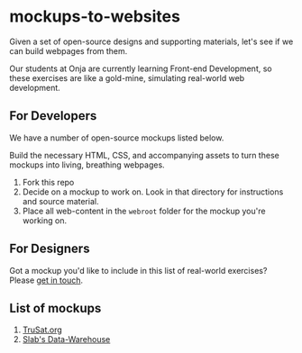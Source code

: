 # mockups-to-websites

Given a set of open-source designs and supporting materials, let's see if we can build webpages from them.

Our students at Onja are currently learning Front-end Development, so these exercises are like a gold-mine, simulating real-world web development.

## For Developers

We have a number of open-source mockups listed below.

Build the necessary HTML, CSS, and accompanying assets to turn these mockups into living, breathing webpages.

1. Fork this repo
1. Decide on a mockup to work on. Look in that directory for instructions and source material.
1. Place all web-content in the `webroot` folder for the mockup you're working on.

## For Designers

Got a mockup you'd like to include in this list of real-world exercises? Please [get in touch](mailto:shaun@onja.org).

## List of mockups

1. [TruSat.org](trusat/readme.md)
1. [Slab's Data-Warehouse](slab-data-warehouse/readme.md)

